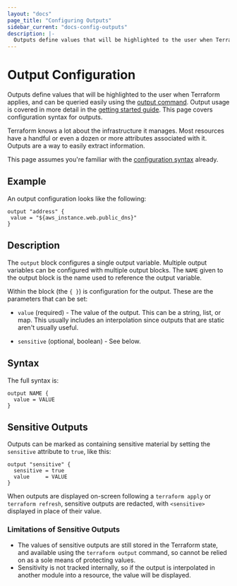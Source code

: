 ```yaml
---
layout: "docs"
page_title: "Configuring Outputs"
sidebar_current: "docs-config-outputs"
description: |-
  Outputs define values that will be highlighted to the user when Terraform applies, and can be queried easily using the output command. Output usage is covered in more detail in the getting started guide. This page covers configuration syntax for outputs.
---
```


# Output Configuration

Outputs define values that will be highlighted to the user
when Terraform applies, and can be queried easily using the
[output command](/docs/commands/output.html). Output usage
is covered in more detail in the
[getting started guide](/intro/getting-started/outputs.html).
This page covers configuration syntax for outputs.

Terraform knows a lot about the infrastructure it manages.
Most resources have a handful or even a dozen or more attributes
associated with it. Outputs are a way to easily extract
information.

This page assumes you're familiar with the
[configuration syntax](/docs/configuration/syntax.html)
already.

## Example

An output configuration looks like the following:

```
output "address" {
 value = "${aws_instance.web.public_dns}"
}
```

## Description

The `output` block configures a single output variable. Multiple
output variables can be configured with multiple output blocks.
The `NAME` given to the output block is the name used to reference
the output variable.

Within the block (the `{ }`) is configuration for the output.
These are the parameters that can be set:

  * `value` (required) - The value of the output. This can be a string, list,
    or map. This usually includes an interpolation since outputs that are
    static aren't usually useful.

  * `sensitive` (optional, boolean) - See below.

## Syntax

The full syntax is:

```
output NAME {
  value = VALUE
}
```

## Sensitive Outputs

Outputs can be marked as containing sensitive material by setting the
`sensitive` attribute to `true`, like this:

```
output "sensitive" {
  sensitive = true
  value     = VALUE
}
```

When outputs are displayed on-screen following a `terraform apply` or
`terraform refresh`, sensitive outputs are redacted, with `<sensitive>`
displayed in place of their value.

### Limitations of Sensitive Outputs

* The values of sensitive outputs are still stored in the Terraform
  state, and available using the `terraform output` command, so cannot be
  relied on as a sole means of protecting values.
* Sensitivity is not tracked internally, so if the output is interpolated in
  another module into a resource, the value will be displayed.
